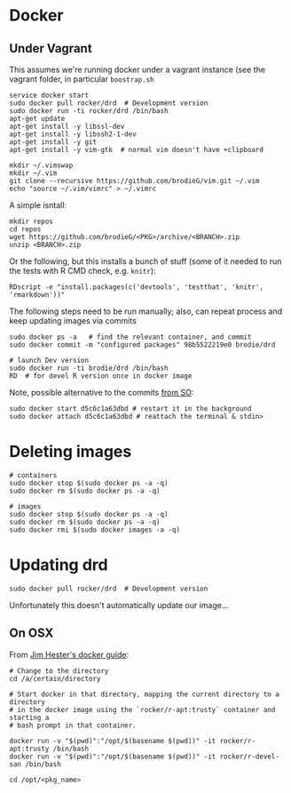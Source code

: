 # Docker

## Under Vagrant

This assumes we're running docker under a vagrant instance (see the vagrant
folder, in particular `boostrap.sh`

```
service docker start
sudo docker pull rocker/drd  # Development version
sudo docker run -ti rocker/drd /bin/bash
apt-get update
apt-get install -y libssl-dev
apt-get install -y libssh2-1-dev
apt-get install -y git
apt-get install -y vim-gtk  # normal vim doesn't have +clipboard

mkdir ~/.vimswap
mkdir ~/.vim
git clone --recursive https://github.com/brodieG/vim.git ~/.vim
echo "source ~/.vim/vimrc" > ~/.vimrc

```
A simple isntall:
```
mkdir repos
cd repos
wget https://github.com/brodieG/<PKG>/archive/<BRANCH>.zip
unzip <BRANCH>.zip
```

Or the following, but this installs a bunch of stuff (some of it needed to run
the tests with R CMD check, e.g. `knitr`):

```
RDscript -e "install.packages(c('devtools', 'testthat', 'knitr', 'rmarkdown'))"
```

The following steps need to be run manually; also, can repeat process and
keep updating images via commits

```
sudo docker ps -a   # find the relevant container, and commit
sudo docker commit -m "configured packages" 98b5522219e0 brodie/drd

# launch Dev version
sudo docker run -ti brodie/drd /bin/bash
RD  # for devel R version once in docker image
```

Note, possible alternative to the commits [from SO](https://stackoverflow.com/a/19616598/2725969):

```
sudo docker start d5c6c1a63dbd # restart it in the background
sudo docker attach d5c6c1a63dbd # reattach the terminal & stdin>
```

# Deleting images

```
# containers
sudo docker stop $(sudo docker ps -a -q)
sudo docker rm $(sudo docker ps -a -q)

# images
sudo docker stop $(sudo docker ps -a -q)
sudo docker rm $(sudo docker ps -a -q)
sudo docker rmi $(sudo docker images -a -q)
```

# Updating drd

```
sudo docker pull rocker/drd  # Development version
```

Unfortunately this doesn't automatically update our image...

## On OSX

From [Jim Hester's docker guide](http://www.jimhester.com/2017/10/13/docker/):

```
# Change to the directory
cd /a/certain/directory

# Start docker in that directory, mapping the current directory to a directory
# in the docker image using the `rocker/r-apt:trusty` container and starting a
# bash prompt in that container.

docker run -v "$(pwd)":"/opt/$(basename $(pwd))" -it rocker/r-apt:trusty /bin/bash
docker run -v "$(pwd)":"/opt/$(basename $(pwd))" -it rocker/r-devel-san /bin/bash

cd /opt/<pkg_name>

```



